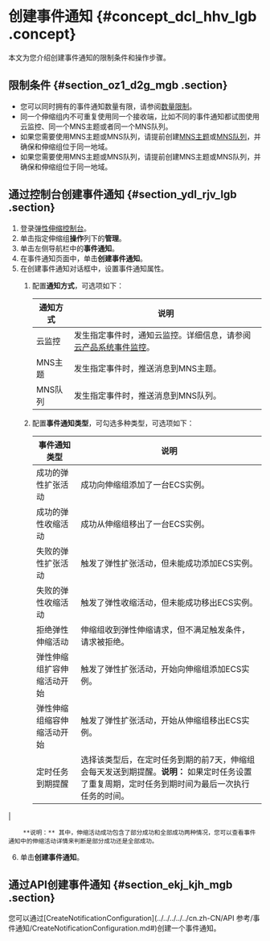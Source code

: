 # 创建事件通知 {#concept_dcl_hhv_lgb .concept}

本文为您介绍创建事件通知的限制条件和操作步骤。

## 限制条件 {#section_oz1_d2g_mgb .section}

-   您可以同时拥有的事件通知数量有限，请参阅[数量限制](cn.zh-CN/用户指南/使用须知/数量限制.md#)。
-   同一个伸缩组内不可重复使用同一个接收端，比如不同的事件通知都试图使用云监控、同一个MNS主题或者同一个MNS队列。
-   如果您需要使用MNS主题或MNS队列，请提前创建[MNS主题](https://help.aliyun.com/document_detail/27459.html)或[MNS队列](https://help.aliyun.com/document_detail/27450.html)，并确保和伸缩组位于同一地域。
-   如果您需要使用MNS主题或MNS队列，请提前创建MNS主题或MNS队列，并确保和伸缩组位于同一地域。

## 通过控制台创建事件通知 {#section_ydl_rjv_lgb .section}

1.  登录[弹性伸缩控制台](https://essnew.console.aliyun.com/)。
2.  单击指定伸缩组**操作**列下的**管理**。
3.  单击左侧导航栏中的**事件通知**。
4.  在事件通知页面中，单击**创建事件通知**。
5.  在创建事件通知对话框中，设置事件通知属性。
    1.  配置**通知方式**，可选项如下：

        |通知方式|说明|
        |----|--|
        |云监控|发生指定事件时，通知云监控。详细信息，请参阅[云产品系统事件监控](../../../../../cn.zh-CN/用户指南/事件监控/云产品系统事件监控.md#)。|
        |MNS主题|发生指定事件时，推送消息到MNS主题。|
        |MNS队列|发生指定事件时，推送消息到MNS队列。|

    2.  配置**事件通知类型**，可勾选多种类型，可选项如下：

        |事件通知类型|说明|
        |------|--|
        |成功的弹性扩张活动|成功向伸缩组添加了一台ECS实例。|
        |成功的弹性收缩活动|成功从伸缩组移出了一台ECS实例。|
        |失败的弹性扩张活动|触发了弹性扩张活动，但未能成功添加ECS实例。|
        |失败的弹性收缩活动|触发了弹性收缩活动，但未能成功移出ECS实例。|
        |拒绝弹性伸缩活动|伸缩组收到弹性伸缩请求，但不满足触发条件，请求被拒绝。|
        |弹性伸缩组扩容伸缩活动开始|触发了弹性扩张活动，开始向伸缩组添加ECS实例。|
        |弹性伸缩组缩容伸缩活动开始|触发了弹性扩张活动，开始从伸缩组移出ECS实例。|
        |定时任务到期提醒|选择该类型后，在定时任务到期的前7天，伸缩组会每天发送到期提醒。**说明：** 如果定时任务设置了重复周期，定时任务到期时间为最后一次执行任务的时间。

|

        **说明：** 其中，伸缩活动成功包含了部分成功和全部成功两种情况，您可以查看事件通知中的伸缩活动详情来判断是部分成功还是全部成功。

6.  单击**创建事件通知**。

## 通过API创建事件通知 {#section_ekj_kjh_mgb .section}

您可以通过[CreateNotificationConfiguration](../../../../../cn.zh-CN/API 参考/事件通知/CreateNotificationConfiguration.md#)创建一个事件通知。

